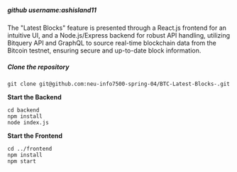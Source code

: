 ##### github username:ashisland11

The "Latest Blocks" feature is presented through a React.js frontend for an intuitive UI, and a Node.js/Express backend for robust API handling, utilizing Bitquery API and GraphQL to source real-time blockchain data from the Bitcoin testnet, ensuring secure and up-to-date block information.

##### **Clone the repository**

```
git clone git@github.com:neu-info7500-spring-04/BTC-Latest-Blocks-.git
```

**Start the Backend**

```
cd backend
npm install
node index.js
```

**Start the Frontend**

```
cd ../frontend
npm install
npm start
```



